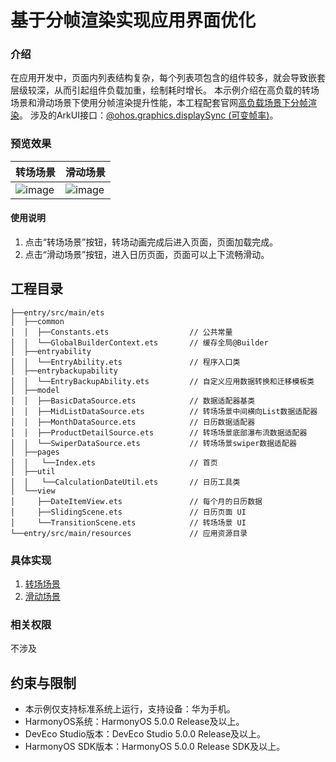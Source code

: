 # 基于分帧渲染实现应用界面优化

### 介绍

在应用开发中，页面内列表结构复杂，每个列表项包含的组件较多，就会导致嵌套层级较深，从而引起组件负载加重，绘制耗时增长。
本示例介绍在高负载的转场场景和滑动场景下使用分帧渲染提升性能，本工程配套官网[高负载场景下分帧渲染](https://developer.huawei.com/consumer/cn/doc/best-practices-V5/bpta-dispose-highly-loaded-component-render-V5)。
涉及的ArkUI接口：[@ohos.graphics.displaySync (可变帧率)](https://developer.huawei.com/consumer/cn/doc/harmonyos-references-V13/js-apis-graphics-displaysync-V13#displaysynccreate)。

### 预览效果

| 转场场景                                             | 滑动场景                                          |
|--------------------------------------------------|-----------------------------------------------|
| ![image](screenshots/device/TransitionScene.gif) | ![image](screenshots/device/SlidingScene.gif) |

#### 使用说明

1. 点击“转场场景”按钮，转场动画完成后进入页面，页面加载完成。
2. 点击“滑动场景”按钮，进入日历页面，页面可以上下流畅滑动。

## 工程目录

``` 
├──entry/src/main/ets                          
│  ├──common
│  │  ├──Constants.ets                  // 公共常量
│  │  └──GlobalBuilderContext.ets       // 缓存全局@Builder
│  ├──entryability
│  │  └──EntryAbility.ets               // 程序入口类
│  ├──entrybackupability
│  │  └──EntryBackupAbility.ets         // 自定义应用数据转换和迁移模板类
│  ├──model                              
│  │  ├──BasicDataSource.ets            // 数据适配器基类
│  │  ├──MidListDataSource.ets          // 转场场景中间横向List数据适配器
│  │  ├──MonthDataSource.ets            // 日历数据适配器
│  │  ├──ProductDetailSource.ets        // 转场场景底部瀑布流数据适配器
│  │  └──SwiperDataSource.ets           // 转场场景swiper数据适配器
│  ├──pages
│  │   └──Index.ets                     // 首页
│  ├──util
│  │   └──CalculationDateUtil.ets       // 日历工具类
│  └──view                        
│     ├──DateItemView.ets               // 每个月的日历数据
│     ├──SlidingScene.ets               // 日历页面 UI
│     └──TransitionScene.ets            // 转场场景 UI
└──entry/src/main/resources             // 应用资源目录
``` 

### 具体实现

1. [转场场景](https://developer.huawei.com/consumer/cn/doc/best-practices-V5/bpta-dispose-highly-loaded-component-render-V5#section5987133112411)
2. [滑动场景](https://developer.huawei.com/consumer/cn/doc/best-practices-V5/bpta-dispose-highly-loaded-component-render-V5#section15195122915243)

### 相关权限

不涉及

## 约束与限制

* 本示例仅支持标准系统上运行，支持设备：华为手机。
* HarmonyOS系统：HarmonyOS 5.0.0 Release及以上。
* DevEco Studio版本：DevEco Studio 5.0.0 Release及以上。
* HarmonyOS SDK版本：HarmonyOS 5.0.0 Release SDK及以上。